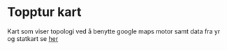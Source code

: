 # Topptur kart
 Kart som viser topologi ved å benytte google maps motor samt data fra yr og statkart se <a href="http://thesverre.servebeer.com/toppturkart.html">her</a>
